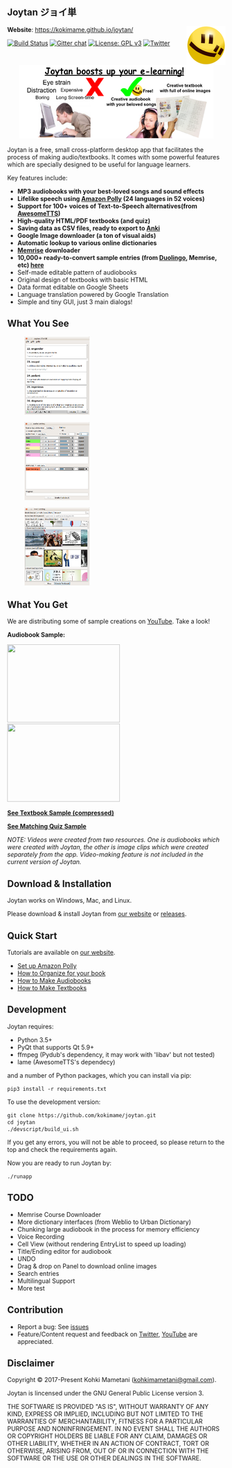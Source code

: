 ## Joytan ジョイ単

<img src="./logo/joytan.png" align="right" width="90" height="90" title="logo">

**Website**: https://kokimame.github.io/joytan/

[![Build Status](https://travis-ci.org/kokimame/joytan.svg?branch=master)](https://travis-ci.org/kokimame/joytan)
[![Gitter chat](https://badges.gitter.im/gitterHQ/gitter.png)](https://gitter.im/JoytanApp/Lobby)
[![License: GPL v3](https://img.shields.io/badge/License-GPL%20v3-blue.svg)](https://www.gnu.org/licenses/gpl-3.0)
[![Twitter](https://img.shields.io/twitter/follow/JoytanApp.svg?style=social&label=Follow)](https://twitter.com/intent/follow?screen_name=JoytanApp)

<p align="center">
  <a href="./docs/images/app_pros.png">
    <img src="./docs/images/app_pros.png"
    alt="Fig: Pros of Joytan" width="450" height="170">
  </a>
</p>

Joytan is a free, small cross-platform desktop app that facilitates the process of making audio/textbooks.
It comes with some powerful features which are specially designed to be useful for language learners.

Key features include:
- **MP3 audiobooks with your best-loved songs and sound effects**
- **Lifelike speech using [Amazon Polly](https://aws.amazon.com/polly/) (24 languages in 52 voices)**
- **Support for 100+ voices of Text-to-Speech alternatives(from [AwesomeTTS](https://ankiatts.appspot.com/))**
- **High-quality HTML/PDF textbooks (and quiz)**
- **Saving data as CSV files, ready to export to [Anki](https://apps.ankiweb.net)**
- **Google Image downloader (a ton of visual aids)**
- **Automatic lookup to various online dictionaries**
- **[Memrise](https://www.memrise.com/) downloader**
- **10,000+ ready-to-convert sample entries (from [Duolingo](https://www.duolingo.com/),
 Memrise, etc) [here](https://drive.google.com/drive/u/0/folders/1tbAViNauTU4Pdl7il0AV-6FajYUIimas)**
- Self-made editable pattern of audiobooks
- Original design of textbooks with basic HTML
- Data format editable on Google Sheets
- Language translation powered by Google Translation
- Simple and tiny GUI, just 3 main dialogs!


## What You See
<!-- Screenshots of dialogs -->
<figure>
  <a href="./docs/images/main_full.png">
    <img src="./docs/images/main_full.png"
    alt="Screenshots of Input window" width="150" height="180">
  </a>
</figure>
<figure>
  <a href="./docs/images/audio_full.png">
    <img src="./docs/images/audio_full.png"
    alt="Screenshots of Textbook setting window" width="150" height="180">
  </a>
</figure>
<figure>
  <a href="./docs/images/text_full.png">
    <img src="./docs/images/text_full.png"
    alt="Screenshots of Audiobook setting window" width="150" height="180">
  </a>
</figure>



## What You Get
We are distributing some of sample creations on [YouTube](https://www.youtube.com/channel/UC0bLbtTI9uni3bNRPIJQAqA). Take a look!

**Audiobook Sample:**

<a href="https://www.youtube.com/watch?v=tEIpgTREexQ">
  <img src="https://img.youtube.com/vi/tEIpgTREexQ/0.jpg" width="260" height=180" />
</a>
<a href="https://www.youtube.com/watch?v=ehkQu1mKyeU">
  <img src="https://img.youtube.com/vi/ehkQu1mKyeU/0.jpg" width="260" height=180" />
</a>

[**See Textbook Sample (compressed)**](https://drive.google.com/open?id=15_k1pJdWzUldhL9HYP6vAOllSqAIjaHr)

[**See Matching Quiz Sample**](https://drive.google.com/open?id=124X0_d2It0MKF0HauGMq2SuOCEyrzn-t)


*NOTE: Videos were created from two resources. One is audiobooks which were
 created with Joytan, the other is image clips which were created separately from the app.
 Video-making feature is not included in the current version of Joytan.*

## Download & Installation
Joytan works on Windows, Mac, and Linux.

Please download & install Joytan from [our website](https://kokimame.github.io/joytan/install.html
) or [releases](https://github.com/kokimame/joytan/releases).

## Quick Start
Tutorials are available on [our website](https://kokimame.github.io/joytan/index.html).
- [Set up Amazon Polly](https://kokimame.github.io/joytan/tutorial.html)
- [How to Organize for your book](https://kokimame.github.io/joytan/tutorial_input.html)
- [How to Make Audiobooks](https://kokimame.github.io/joytan/tutorial_audio.html)
- [How to Make Textbooks](https://kokimame.github.io/joytan/tutorial_text.html)


## Development
Joytan requires:
- Python 3.5+
- PyQt that supports Qt 5.9+
- ffmpeg (Pydub's dependency, it may work with 'libav' but not tested)
- lame (AwesomeTTS's dependecy)

and a number of Python packages, which you can install via pip:
```
pip3 install -r requirements.txt
```

To use the development version:

```
git clone https://github.com/kokimame/joytan.git
cd joytan
./devscript/build_ui.sh
```

If you get any errors, you will not be able to proceed, so please return to
the top and check the requirements again.

Now you are ready to run Joytan by:
```
./runapp
```

## TODO
- Memrise Course Downloader
- More dictionary interfaces (from Weblio to Urban Dictionary)
- Chunking large audiobook in the process for memory efficiency
- Voice Recording
- Cell View (without rendering EntryList to speed up loading)
- Title/Ending editor for audiobook
- UNDO
- Drag & drop on Panel to download online images
- Search entries
- Multilingual Support
- More test

## Contribution
- Report a bug: See [issues](https://github.com/kokimame/joytan/issues)
- Feature/Content request and feedback on [Twitter](https://twitter.com/JoytanApp), 
[YouTube](https://www.youtube.com/channel/UC0bLbtTI9uni3bNRPIJQAqA) are appreciated.


## Disclaimer
Copyright © 2017-Present Kohki Mametani (kohkimametani@gmail.com).

Joytan is lincensed under the GNU General Public License version 3.

THE SOFTWARE IS PROVIDED "AS IS", WITHOUT WARRANTY OF ANY KIND, EXPRESS OR IMPLIED,
INCLUDING BUT NOT LIMITED TO THE WARRANTIES OF MERCHANTABILITY,
FITNESS FOR A PARTICULAR PURPOSE AND NONINFRINGEMENT.
IN NO EVENT SHALL THE AUTHORS OR COPYRIGHT HOLDERS BE LIABLE FOR ANY CLAIM, DAMAGES
OR OTHER LIABILITY, WHETHER IN AN ACTION OF CONTRACT, TORT OR OTHERWISE,
ARISING FROM, OUT OF OR IN CONNECTION WITH THE SOFTWARE OR THE USE OR OTHER DEALINGS IN THE SOFTWARE.
